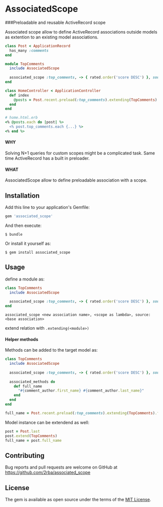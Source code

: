 # AssociatedScope
###Preloadable and reusable ActiveRecord scope

Associated scope allow to define ActiveRecord associations outside models as extention to an existing model associations.

```ruby
class Post < ApplicationRecord
  has_many :comments
end

module TopComments
  include AssociatedScope
  
  associated_scope :top_comments, -> { rated.order('score DESC') }, source: :comments
end

class HomeController < ApplicationController
  def index
    @posts = Post.recent.preload(:top_comments).extending(TopComments)
  end
end

# home.html.erb
<% @posts.each do |post| %>
  <% post.top_comments.each {...} %>
<% end %>
```

#### WHY
Solving N+1 queries for custom scopes might be a complicated task. Same time ActiveRecord has a built in preloader.

#### WHAT
AssociatedScope allow to define preloadable association with a scope.


## Installation

Add this line to your application's Gemfile:

```ruby
gem 'associated_scope'
```

And then execute:

    $ bundle

Or install it yourself as:

    $ gem install associated_scope

## Usage
define a module as:
```ruby
class TopComments
  include AssociatedScope
  
  associated_scope :top_comments, -> { rated.order('score DESC') }, source: :comments
end
```

`associated_scope <new association name>, <scope as lambda>, source: <base association>`

extend relation with `.extending(<module>)`

#### Helper methods

Methods can be added to the target model as:
```ruby
class TopComments
  include AssociatedScope
  
  associated_scope :top_comments, -> { rated.order('score DESC') }, source: :comments
  
  associated_methods do
    def full_name
      "#{comment_author.first_name} #{comment_author.last_name}"
    end
  end
end

full_name = Post.recent.preload(:top_comments).extending(TopComments).first.full_name
```

Model instance can be extendend as well:
```ruby
post = Post.last
post.extend(TopComments)
full_name = post.full_name
```

## Contributing

Bug reports and pull requests are welcome on GitHub at https://github.com/2rba/associated_scope

## License

The gem is available as open source under the terms of the [MIT License](https://opensource.org/licenses/MIT).
